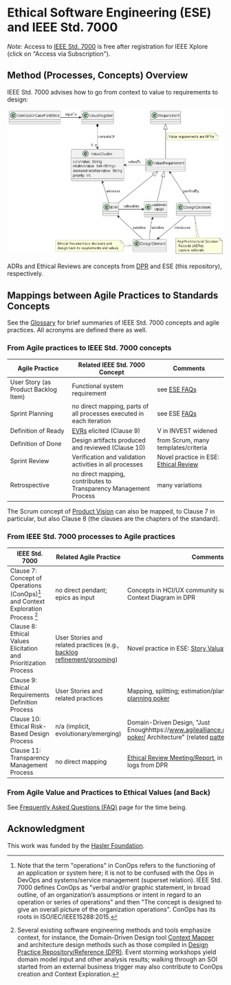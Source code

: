 # Ethical Software Engineering (ESE) and IEEE Std. 7000

*Note:* Access to [IEEE Std. 7000](https://standards.ieee.org/ieee/24748-7000/11098/) is free after registration for IEEE Xplore (click on "Access via Subscription").

## Method (Processes, Concepts) Overview

IEEE Std. 7000 advises how to go from context to value to requirements to design:

![From Value to Requirements to Design](/images/ESE-ConceptsAndTraceRelations.png)

ADRs and Ethical Reviews are concepts from [DPR](https://socadk.github.io/design-practice-repository/activities/DPR-ArchitecturalDecisionCapturing.html) and ESE (this repository), respectively.


## Mappings between Agile Practices to Standards Concepts

See the [Glossary](ESE-Glossary.md) for brief summaries of IEEE Std. 7000 concepts and agile practices. All acronyms are defined there as well. 

### From Agile practices to IEEE Std. 7000 concepts

| Agile Practice | Related IEEE Std. 7000 Concept | Comments |
|-|-----------------------------------------------------|-|
| User Story (as Product Backlog Item) | Functional system requirement | see [ESE FAQs](/ESE-FAQ.md) |
| Sprint Planning | no direct mapping, parts of all processes executed in each iteration  | see ESE [FAQs](/ESE-FAQ.md) |
| Definition of Ready | [EVRs](/ESE-Glossary.md#evr) elicited (Clause 9) | V in INVEST widened |
| Definition of Done | Design artifacts produced and reviewed (Clause 10) | from Scrum, many templates/criteria |
| Sprint Review | Verification and validation activities in all processes | Novel practice in ESE: [Ethical Review](/practices/ESE-EthicalReview.md) |
| Retrospective | no direct mapping, contributes to Transparency Management Process | many variations |

The Scrum concept of [Product Vision](https://www.scrum.org/resources/what-product-vision) can also be mapped, to Clause 7 in particular, but also Clause 8 (the clauses are the chapters of the standard).

### From IEEE Std. 7000 processes to Agile practices

| IEEE Std. 7000 | Related Agile Practice  | Comments |
|-|-|-|
| Clause 7: Concept of Operations (ConOps)[^1] and Context Exploration Process [^2] | no direct pendant; epics as input | Concepts in HCI/UX community such as personas, Context Diagram in DPR |
| Clause 8: Ethical Values Elicitation and Prioritization Process | User Stories and related practices (e.g., [backlog refinement/grooming](https://www.agilealliance.org/glossary/backlog-refinement/)) | Novel practice in ESE: [Story Valuation](./practices/ESE-StoryValuation.md) |
| Clause 9: Ethical Requirements Definition Process | User Stories and related practices | Mapping, splitting; estimation/planning games such as [planning poker]() |
| Clause 10: Ethical Risk-Based Design Process | n/a (implicit, evolutionary/emerging) | Domain-Driven Design, "Just Enoughhttps://www.agilealliance.org/glossary/planning-poker/ Architecture" (related [patterns](https://socadk.github.io/patterns/reading-lists/agile-architecture.html)) |
| Clause 11: Transparency Management Process | no direct mapping | [Ethical Review Meeting/Report](./practices/ESE-EthicalReview.md), in ESE design decision logs from DPR |

[^1]: Note that the term "operations" in ConOps refers to the functioning of an application or system here; it is not to be confused with the Ops in DevOps and systems/service management (superset relation). IEEE Std. 7000 defines ConOps as "verbal and/or graphic statement, in broad outline, of an organization’s assumptions or intent in regard to an operation or series of operations" and then "The concept is designed to give an overall picture of the organization operations". ConOps has its roots in ISO/IEC/IEEE15288:2015.

[^2]: Several existing software engineering methods and tools emphasize context, for instance, the Domain-Driven Design tool [Context Mapper](https://contextmapper.org/) and architecture design methods such as those compiled in [Design Practice Repository/Reference (DPR)](https://socadk.github.io/design-practice-repository/). Event storming workshops yield domain model input and other analysis results; walking through an SOI started from an external business trigger may also contribute to ConOps creation and Context Exploration.

### From Agile Value and Practices to Ethical Values (and Back)

See [Frequently Asked Questions (FAQ)](/ESE-FAQ.md#agile-values-and-principles) page for the time being.


## Acknowledgment

This work was funded by the [Hasler Foundation](https://haslerstiftung.ch/en/welcome-to-the-hasler-foundation/).

